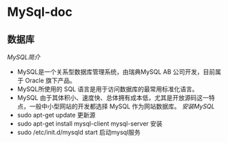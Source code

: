 # MySql-doc
## 数据库
*MySQL简介*
- MySQL是一个关系型数据库管理系统，由瑞典MySQL AB 公司开发，目前属于 Oracle 旗下产品。
- MySQL所使用的 SQL 语言是用于访问数据库的最常用标准化语言。
- MySQL 由于其体积小、速度快、总体拥有成本低，尤其是开放源码这一特点，一般中小型网站的开发都选择 MySQL 作为网站数据库。
 *安装MySQL*
- sudo apt-get update 更新源
- sudo apt-get install mysql-client mysql-server 安装
- sudo /etc/init.d/mysqld start 启动mysql服务
